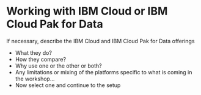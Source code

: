 # Working with IBM Cloud or IBM Cloud Pak for Data

If necessary, describe the IBM Cloud and IBM Cloud Pak for Data offerings

* What they do?
* How they compare?
* Why use one or the other or both?
* Any limitations or mixing of the platforms specific to what is coming in the workshop...
* Now select one and continue to the setup

